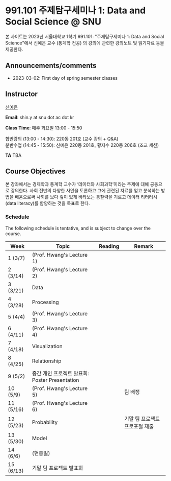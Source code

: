 # 991.101 주제탐구세미나 1: Data and Social Science @ SNU

본 사이트는 2023년 서울대학교 1학기 991.101: "주제탐구세미나 1: Data and Social Science"에서 신예은 교수 (통계학 전공) 의 강의에 관련한 강의노트 및 읽기자료 등을 제공한다. 

## Announcements/comments

* 2023-03-02: First day of spring semester classes 

## Instructor 

[신예은](https://sites.google.com/view/yeieunshin/)

**Email**: shin.y at snu dot ac dot kr

**Class Time**: 매주 화요일 13:00 - 15:50

합반강의 (13:00 - 14:30): 220동 201호 (교수 강의 + Q&A)  
분반수업 (14:45 - 15:50): 신예은 220동 201호, 황지수 220동 206호 (조교 세션)

<!-- **Office Hours**: Fridays 13:00 ~ 16:00 at 25-216 or by appoinment -->

**TA**
TBA <!-- 김세호 ksh321ksh at snu dot ac dot kr;-->

<!-- **Textbook**: [R for Data Science](http://r4ds.had.co.nz/index.html) by Hadley Wickham and Garret Grolemund

**References**: [Advanced R](http://adv-r.had.co.nz/) ([Korean translation](http://jpub.tistory.com/792)); 
    [The Art of R Programming](https://nostarch.com/artofr.htm) ([Korean translation](http://www.acornpub.co.kr/book/r-programming)) -->

<!-- **Syllabus**: [Link, in Korean](./syllabus2022.pdf) -->

## Course Objectives

본 강좌에서는 경제학과 통계학 교수가 ‘데이터와 사회과학’이라는 주제에 대해 공동으로 강의한다. 사회 전반의 다양한 사안을 토론하고 그에 관련된 자료를 얻고 분석하는 방법을 배움으로써 사회를 보다 깊이 있게 바라보는 통찰력을 기르고 데이터 리터러시(data literacy)를 함양하는 것을 목표로 한다.

### Schedule

The following schedule is tentative, and is subject to change over the course.

| Week | Topic | Reading | Remark |
|---| --- | --- | --- | 
| 1 (3/7)      | (Prof. Hwang's Lecture 1) |  |  |  
| 2 (3/14)     | (Prof. Hwang's Lecture 2) |  |  |  
| 3 (3/21)    | Data |  |  |  
| 4 (3/28)    | Processing |  |  |  
| 5 (4/4)    | (Prof. Hwang's Lecture 3) |  |  |  
| 6 (4/11)    | (Prof. Hwang's Lecture 4) |  |  |  
| 7 (4/18)  | Visualization |  |  |  
| 8 (4/25)  | Relationship |  |  |  
| 9 (5/2)  | 중간 개인 프로젝트 발표회: Poster Presentation |  |  |  
| 10 (5/9)   | (Prof. Hwang's Lecture 5) |  | 팀 배정 |  
| 11 (5/16) | (Prof. Hwang's Lecture 6) |  |  |  
| 12 (5/23) | Probability |  | 기말 팀 프로젝트 프로포절 제출 |  
| 13 (5/30) | Model |  |  |  
| 14 (6/6)   | (현충일) |  |  |  
| 15 (6/13)  | 기말 팀 프로젝트 발표회 |  |  |  

<!--
| Week | Topic | Reading | Assignment | Due Date |
|---| --- | --- | --- | --- |
| 1 (9/1)      | [Introduction](./lectures/01-intro) | Ch. 1 | [Homework 1](./hw/hw1.html)  | 2022-09-21 |
| 2 (9/6, 9/8)     | [Data Visualization I, II](./lectures/02-visualization), Workflows, R Markdown | Chs. 2, 3, 28, 4, 6, 8, 27 | |   |
| 3 (9/13, 9/15)    | [Data Transformation I, II](./lectures/03-transformation) | Ch. 5 |  |  |
| 4 (9/20, 9/22)    | [Data Transformation III](./lectures/03-transformation), [Exploratory Data Analysis I](./lectures/04-EDA) | Chs. 5, 7 | [Homework 2](./hw/hw2-updated.html) | 2022-10-16  |
| 5 (9/27, 9/29)    | [Exploratory Data Analysis II, III](./lectures/04-EDA) | Ch. 7 |  |  |
| 6 (10/4, 10/6)    | [Import and Tidy Data I, II](./lectures/05-tidy) | Chs. 10, 11, 12 |  |  |
| 7 (10/11, 10/13)  | [Import and Tidy Data III](./lectures/05-tidy), [Relational Data](./lectures/06-relational) | Chs. 10, 11, 12, 13 | [Final Project](./project/project.md) [[Rmd](./project/project.Rmd)]  | 2022-12-10 |
| 8 (10/18, 10/20)  | [Strings I, II](./lectures/07-string) | Ch. 14 | [Homework 3](./hw/hw3.html) | 2022-11-09 |
| 9 (10/25, 10/27)  | [Factors, Date and Times I, II](./lectures/08-factors)  | Chs. 15, 16 |  |  |
| 10 (11/1, 11/3)   | [Pipes](./lectures/09-pipe), [Functions I](./lectures/10-functions) | Chs. 18, 19 |  |  |
| 11 (11/8, 11/10) | [Functions II](./lectures/10-functions), [Vectors I](./lectures/11-vectors) | Chs. 19, 20 | [Homework 4](./hw/hw4.html) | 2022-11-30  |
| 12 (11/15, 11/17) | [Vectors II](./lectures/11-vectors), [Iteration I](./lectures/12-iteration) | Chs. 20, 21 |  |  |
| 13 (11/22, 11/24) | [Iteration II](./lectures/12-iteration), [Model Basics I](./lectures/13-model_basics) | Chs. 21, 22, 23  |  |  |
| 14 (11/29, 12/1)   | [Model Basics II](./lectures/13-model_basics), [Model Building I](./lectures/14-model_building) | Chs. 23, 24 |  |  |
| 15 (12/6, 12/8)  | [Model Building II](./lectures/14-model_building), Final Project | Chs. 24, 25 | | |
| 16 (12/13)  | Final Project | | | |
-->

<!-- ## Acknowledgment
Lecture notes for this course were arranged from the source code of the textbook available at <https://github.com/hadley/r4ds>. -->
